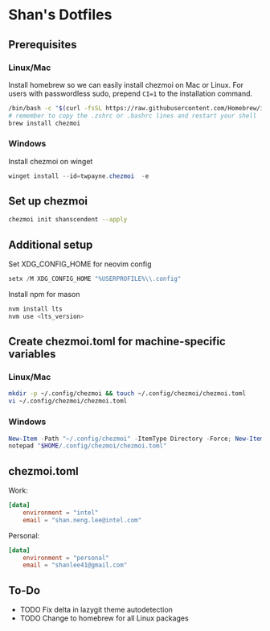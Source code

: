 # Shan's Dotfiles

## Prerequisites

### Linux/Mac

Install homebrew so we can easily install chezmoi on Mac or Linux. For users with passwordless sudo, prepend `CI=1` to the installation command.

```bash
/bin/bash -c "$(curl -fsSL https://raw.githubusercontent.com/Homebrew/install/HEAD/install.sh)"
# remember to copy the .zshrc or .bashrc lines and restart your shell
brew install chezmoi
```

### Windows

Install chezmoi on winget

```powershell
winget install --id=twpayne.chezmoi  -e
```

## Set up chezmoi

```bash
chezmoi init shanscendent --apply
```

## Additional setup

Set XDG_CONFIG_HOME for neovim config

```powershell
setx /M XDG_CONFIG_HOME "%USERPROFILE%\\.config"
```

Install npm for mason

```powershell
nvm install lts
nvm use <lts_version>
```

## Create chezmoi.toml for machine-specific variables

### Linux/Mac

```bash
mkdir -p ~/.config/chezmoi && touch ~/.config/chezmoi/chezmoi.toml
vi ~/.config/chezmoi/chezmoi.toml
```

### Windows

```powershell
New-Item -Path "~/.config/chezmoi" -ItemType Directory -Force; New-Item -Path "~/.config/chezmoi/chezmoi.toml" -ItemType File -Force
notepad "$HOME/.config/chezmoi/chezmoi.toml"
```

## chezmoi.toml

Work:

```toml
[data]
    environment = "intel"
    email = "shan.neng.lee@intel.com"
```

Personal:

```toml
[data]
    environment = "personal"
    email = "shanlee41@gmail.com"
```

## To-Do

- TODO Fix delta in lazygit theme autodetection
- TODO Change to homebrew for all Linux packages
